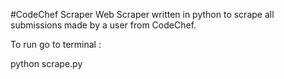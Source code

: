 #CodeChef Scraper
Web Scraper written in python to scrape all submissions made by a user from CodeChef. 

To run go to terminal :

python scrape.py

